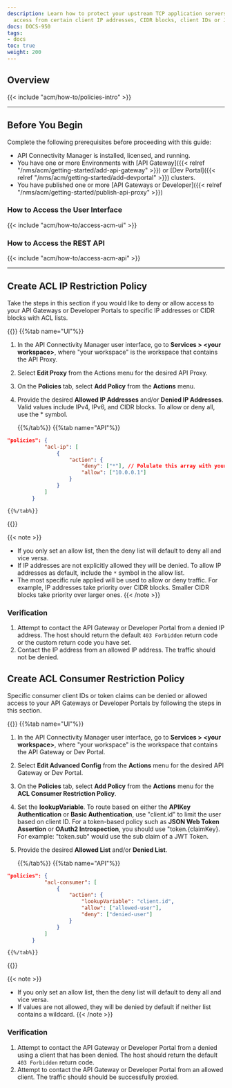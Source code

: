 ```yaml
---
description: Learn how to protect your upstream TCP application servers by denying/allowing
  access from certain client IP addresses, CIDR blocks, client IDs or JWT Claims.
docs: DOCS-950
tags:
- docs
toc: true
weight: 200
---
```


## Overview

{{< include "acm/how-to/policies-intro" >}}

---

## Before You Begin

Complete the following prerequisites before proceeding with this guide:

- API Connectivity Manager is installed, licensed, and running.
- You have one or more Environments with [API Gateway]({{< relref "/nms/acm/getting-started/add-api-gateway" >}}) or [Dev Portal]({{< relref "/nms/acm/getting-started/add-devportal" >}}) clusters.
- You have published one or more [API Gateways or Developer]({{< relref "/nms/acm/getting-started/publish-api-proxy" >}})

### How to Access the User Interface

{{< include "acm/how-to/access-acm-ui" >}}

### How to Access the REST API

{{< include "acm/how-to/access-acm-api" >}}

---

## Create ACL IP Restriction Policy

Take the steps in this section if you would like to deny or allow access to your API Gateways or Developer Portals to specific IP addresses or CIDR blocks with ACL lists.

{{<tabs name="add_tls_listener">}}
    {{%tab name="UI"%}}

1. In the API Connectivity Manager user interface, go to **Services > \<your workspace\>**, where "your workspace" is the workspace that contains the API Proxy.
1. Select **Edit Proxy** from the Actions menu for the desired API Proxy.
1. On the **Policies** tab, select **Add Policy** from the **Actions** menu.
1. Provide the desired **Allowed IP Addresses** and/or **Denied IP Addresses**. Valid values include IPv4, IPv6, and CIDR blocks. To allow or deny all, use the * symbol.


    {{%/tab%}}
    {{%tab name="API"%}}

```json
"policies": {
            "acl-ip": [
                {
                    "action": {
                        "deny": ["*"], // Polulate this array with your denied IP addresses
                        "allow": ["10.0.0.1"]
                    }
                }
            ]
        }
```

    {{%/tab%}}
{{</tabs>}}

{{< note >}}

- If you only set an allow list, then the deny list will default to deny all and vice versa.
- If IP addresses are not explicitly allowed they will be denied. To allow IP addresses as default, include the `*` symbol in the allow list.
- The most specific rule applied will be used to allow or deny traffic. For example, IP addresses take priority over CIDR blocks. Smaller CIDR blocks take priority over larger ones.
{{< /note >}}



### Verification

1. Attempt to contact the API Gateway or Developer Portal from a denied IP address. The host should return the default `403 Forbidden` return code or the custom return code you have set.
1. Contact the IP address from an allowed IP address. The traffic should not be denied.

## Create ACL Consumer Restriction Policy

Specific consumer client IDs or token claims can be denied or allowed access to your API Gateways or Developer Portals by following the steps in this section.

{{<tabs name="add_consumer_policy">}}
    {{%tab name="UI"%}}

1. In the API Connectivity Manager user interface, go to **Services > \<your workspace\>**, where "your workspace" is the workspace that contains the API Gateway or Dev Portal.
1. Select **Edit Advanced Config** from the **Actions** menu for the desired API Gateway or Dev Portal.
1. On the **Policies** tab, select **Add Policy** from the **Actions** menu for the **ACL Consumer Restriction Policy**.
1. Set the **lookupVariable**. To route based on either the **APIKey Authentication** or **Basic Authentication**, use "client.id" to limit the user based on client ID. For a token-based policy such as **JSON Web Token Assertion** or **OAuth2 Introspection**, you should use "token.{claimKey}. For example: "token.sub" would use the sub claim of a JWT Token.
1. Provide the desired **Allowed List** and/or **Denied List**.

    {{%/tab%}}
    {{%tab name="API"%}}

```json
"policies": {
            "acl-consumer": [
                {
                    "action": {
                        "lookupVariable": "client.id",
                        "allow": ["allowed-user"],
                        "deny": ["denied-user"]
                    }
                }
            ]
        }
```

    {{%/tab%}}

{{</tabs>}}

{{< note >}}

- If you only set an allow list, then the deny list will default to deny all and vice versa.
- If values are not allowed, they will be denied by default if neither list contains a wildcard.
  {{< /note >}}

### Verification

1. Attempt to contact the API Gateway or Developer Portal from a denied using a client that has been denied. The host should return the default `403 Forbidden` return code.
1. Attempt to contact the API Gateway or Developer Portal from an allowed client. The traffic should should be successfully proxied.
